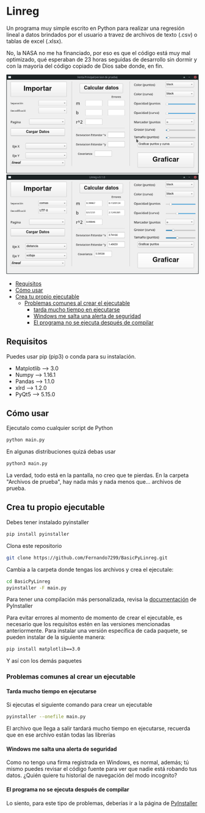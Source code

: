 # Linreg
Un programa muy simple escrito en Python para realizar una regresión lineal a datos brindados por el usuario a travez de archivos de texto (.csv) o tablas de excel (.xlsx). 

No, la NASA no me ha financiado, por eso es que el código está muy mal optimizado, qué esperaban de 23 horas seguidas de desarrollo sin dormir y con la mayoría del código copiado de Dios sabe donde, en fin.

![](ventana.png)
![](ventana2.png)

* [Requisitos](https://github.com/Fernando7299/Linreg#requisitos)
* [Cómo usar](https://github.com/Fernando7299/Linreg#c%C3%B3mo-usar)
* [Crea tu propio ejecutable](https://github.com/Fernando7299/Linreg#crea-tu-propio-ejecutable)
  * [Problemas comunes al crear el ejecutable](https://github.com/Fernando7299/Linreg#problemas-comunes-al-crear-un-ejecutable)
    * [tarda mucho tiempo en ejecutarse](https://github.com/Fernando7299/Linreg#tarda-mucho-tiempo-en-ejecutarse)
    * [Windows me salta una alerta de seguridad](https://github.com/Fernando7299/Linreg#tarda-mucho-tiempo-en-ejecutarse)
    * [El programa no se ejecuta después de compilar](https://github.com/Fernando7299/Linreg#el-programa-no-se-ejecuta-despu%C3%A9s-de-compilar)


## Requisitos
Puedes usar pip (pip3) o conda para su instalación.
- Matplotlib --> 3.0
- Numpy --> 1.16.1
- Pandas --> 1.1.0
- xlrd --> 1.2.0
- PyQt5 --> 5.15.0
## Cómo usar
Ejecutalo como cualquier script de Python
```bash
python main.py
```
En algunas distribuciones quizá debas usar
```bash
python3 main.py
```
La verdad, todo está en la pantalla, no creo que te pierdas.
En la carpeta "Archivos de prueba", hay nada más y nada menos que... archivos de prueba.

## Crea tu propio ejecutable
Debes tener instalado pyinstaller 
```bash
pip install pyinstaller
```
Clona este repositorio
```bash
git clone https://github.com/Fernando7299/BasicPyLinreg.git
```
Cambia a la carpeta donde tengas los archivos y crea el ejecutale:
```bash
cd BasicPyLinreg
pyinstaller -F main.py
```
Para tener una compilación más personalizada, revisa la [documentación](https://www.pyinstaller.org/documentation.html) de PyInstaller 

Para evitar errores al momento de momento de crear el ejecutable, es necesario que los requisitos estén en las versiones mencionadas anteriormente. Para instalar una versión específica de cada paquete, se pueden instalar de la siguiente manera:
```bash
pip install matplotlib==3.0
```
Y así con los demás paquetes

### Problemas comunes al crear un ejecutable
#### Tarda mucho tiempo en ejecutarse
Si ejecutas el siguiente comando para crear un ejecutable
```bash
pyinstaller --onefile main.py
```
El archivo que llega a salir tardará mucho tiempo en ejecutarse, recuerda que en ese archivo están todas las librerías

#### Windows me salta una alerta de seguridad
Como no tengo una firma registrada en Windows, es normal, además; tú mismo puedes revisar el código fuente para ver que nadie está robando tus datos. ¿Quién quiere tu historial de navegación del modo incognito?

#### El programa no se ejecuta después de compilar
Lo siento, para este tipo de problemas, deberías ir a la página de [PyInstaller](https://www.pyinstaller.org/)
